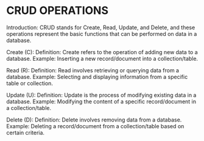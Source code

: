 # CRUD OPERATIONS
Introduction: 
CRUD stands for Create, Read, Update, and Delete, and these operations represent the basic functions that can be performed on data in a database. 

Create (C):
Definition: Create refers to the operation of adding new data to a database.
Example: Inserting a new record/document into a collection/table.

Read (R):
Definition: Read involves retrieving or querying data from a database.
Example: Selecting and displaying information from a specific table or collection.

Update (U):
Definition: Update is the process of modifying existing data in a database.
Example: Modifying the content of a specific record/document in a collection/table.

Delete (D):
Definition: Delete involves removing data from a database.
Example: Deleting a record/document from a collection/table based on certain criteria.
